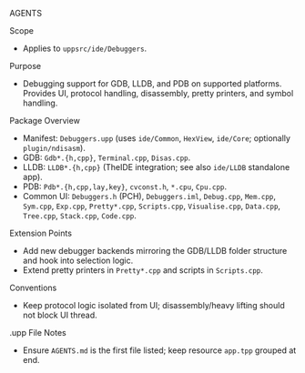 AGENTS

Scope
- Applies to `uppsrc/ide/Debuggers`.

Purpose
- Debugging support for GDB, LLDB, and PDB on supported platforms. Provides UI, protocol handling, disassembly, pretty printers, and symbol handling.

Package Overview
- Manifest: `Debuggers.upp` (uses `ide/Common`, `HexView`, `ide/Core`; optionally `plugin/ndisasm`).
- GDB: `Gdb*.{h,cpp}`, `Terminal.cpp`, `Disas.cpp`.
- LLDB: `LLDB*.{h,cpp}` (TheIDE integration; see also `ide/LLDB` standalone app).
- PDB: `Pdb*.{h,cpp,lay,key}`, `cvconst.h`, `*.cpu`, `Cpu.cpp`.
- Common UI: `Debuggers.h` (PCH), `Debuggers.iml`, `Debug.cpp`, `Mem.cpp`, `Sym.cpp`, `Exp.cpp`, `Pretty*.cpp`, `Scripts.cpp`, `Visualise.cpp`, `Data.cpp`, `Tree.cpp`, `Stack.cpp`, `Code.cpp`.

Extension Points
- Add new debugger backends mirroring the GDB/LLDB folder structure and hook into selection logic.
- Extend pretty printers in `Pretty*.cpp` and scripts in `Scripts.cpp`.

Conventions
- Keep protocol logic isolated from UI; disassembly/heavy lifting should not block UI thread.

.upp File Notes
- Ensure `AGENTS.md` is the first file listed; keep resource `app.tpp` grouped at end.

